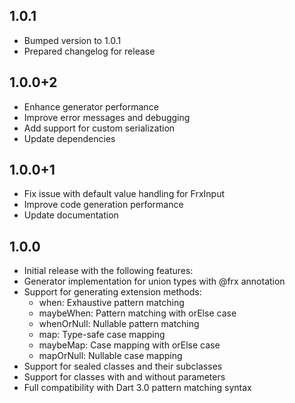 ## 1.0.1
- Bumped version to 1.0.1
- Prepared changelog for release

## 1.0.0+2

* Enhance generator performance
* Improve error messages and debugging
* Add support for custom serialization
* Update dependencies

## 1.0.0+1

* Fix issue with default value handling for FrxInput
* Improve code generation performance
* Update documentation

## 1.0.0

* Initial release with the following features:
* Generator implementation for union types with @frx annotation
* Support for generating extension methods:
  - when: Exhaustive pattern matching
  - maybeWhen: Pattern matching with orElse case
  - whenOrNull: Nullable pattern matching
  - map: Type-safe case mapping
  - maybeMap: Case mapping with orElse case
  - mapOrNull: Nullable case mapping
* Support for sealed classes and their subclasses
* Support for classes with and without parameters
* Full compatibility with Dart 3.0 pattern matching syntax

